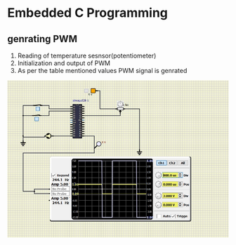 # Embedded C Programming 
## genrating PWM

1.  Reading of temperature sesnsor(potentiometer)
2.  Initialization and output of PWM 
3.  As per the table mentioned values PWM signal is genrated
 
  ![Activity3](https://github.com/topnotch07/Emb-C/blob/6dd8ed92ffea381cd94e4db91b1dad3c72125865/Activity3/Activity-3.jpg)

